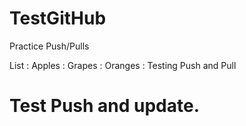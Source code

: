 # TestGitHub
Practice Push/Pulls


List
: Apples
: Grapes
: Oranges
: Testing Push and Pull



# Test Push and update. 